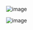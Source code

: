 ![image](https://github.com/JoyeshDebnath/ng-template-outlet/assets/75598588/4b33a997-2857-47e4-a2d6-91f773e16469)

![image](https://github.com/JoyeshDebnath/ng-template-outlet/assets/75598588/79e2648c-721f-4bf0-928e-7a060e007563)

